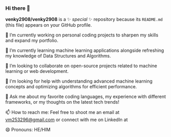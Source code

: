 ### Hi there 👋

**venky2908/venky2908** is a ✨ _special_ ✨ repository because its `README.md` (this file) appears on your GitHub profile.

🔭 I’m currently working on personal coding projects to sharpen my skills and expand my portfolio.

🌱 I’m currently learning machine learning applications alongside refreshing my knowledge of Data Structures and Algorithms.

👯 I’m looking to collaborate on open-source projects related to machine learning or web development.

🤔 I'm looking for help with understanding advanced machine learning concepts and optimizing algorithms for efficient performance.

💬 Ask me about my favorite coding languages, my experience with different frameworks, or my thoughts on the latest tech trends!

📫 How to reach me: Feel free to shoot me an email at vm253296@gmail.com or connect with me on LinkedIn at 

😄 Pronouns: HE/HIM


